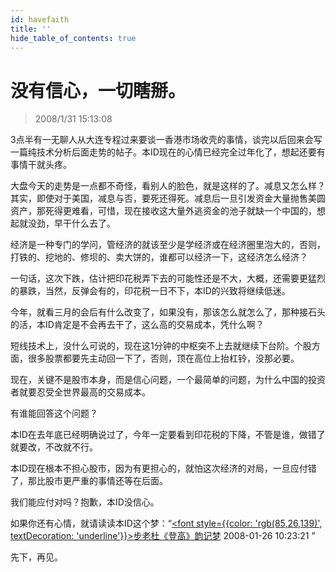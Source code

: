 ```yaml
---
id: havefaith 
title: ''
hide_table_of_contents: true
---
```


# 没有信心，一切瞎掰。

> 2008/1/31 15:13:08

<div style={{color: '#009900', fontWeight: '500', fontSize: '18px'}}>

3点半有一无聊人从大连专程过来要谈一香港市场收壳的事情，谈完以后回来会写一篇纯技术分析后面走势的帖子。本ID现在的心情已经完全过年化了，想起还要有事情干就头疼。
 
大盘今天的走势是一点都不奇怪，看别人的脸色，就是这样的了。减息又怎么样？其实，即使对于美国，减息与否，要死还得死。减息后一旦引发资金大量抛售美圆资产，那死得更难看，可惜，现在接收这大量外逃资金的池子就缺一个中国的，想起就没劲，早干什么去了。
 
经济是一种专门的学问，管经济的就该至少是学经济或在经济圈里泡大的，否则，打铁的、挖地的、修坝的、卖大饼的，谁都可以经济一下，这经济怎么经济？
 
一句话，这次下跌，估计把印花税弄下去的可能性还是不大，大概，还需要更猛烈的暴跌，当然，反弹会有的，印花税一日不下，本ID的兴致将继续低迷。
 
今年，就看三月的会后有什么改变了，如果没有，那该怎么就怎么了，那种接石头的活，本ID肯定是不会再去干了，这么高的交易成本，凭什么啊？
 
短线技术上，没什么可说的，现在这1分钟的中枢突不上去就继续下台阶。个股方面，很多股票都要先主动回一下了，否则，顶在高位上抬杠铃，没那必要。
 
现在，关键不是股市本身，而是信心问题，一个最简单的问题，为什么中国的投资者就要忍受全世界最高的交易成本。
 
有谁能回答这个问题？
 
本ID在去年底已经明确说过了，今年一定要看到印花税的下降，不管是谁，做错了就要改，不改就不行。
 
本ID现在根本不担心股市，因为有更担心的，就怕这次经济的对局，一旦应付错了，那比股市更严重的事情还等在后面。
 
我们能应付对吗？抱歉，本ID没信心。
 
如果你还有心情，就请读读本ID这个梦：“[<font style={{color: 'rgb(85,26,139)', textDecoration: 'underline'}}>步老杜《登高》韵记梦</font>](../poems/recorddream) 2008-01-26 10:23:21 ”
 
先下，再见。

</div>